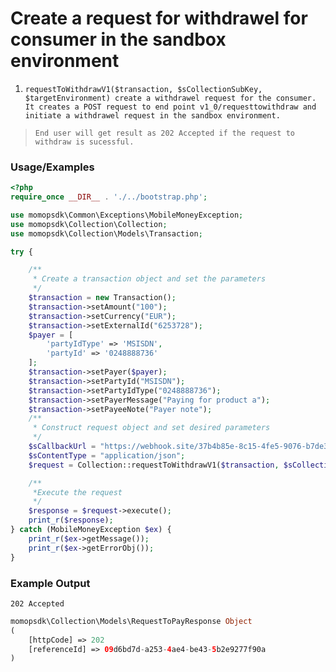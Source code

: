 # Create a request for withdrawel for consumer in the sandbox environment

1.	`requestToWithdrawV1($transaction, $sCollectionSubKey, $targetEnvironment) create a withdrawel request for the consumer. It creates a POST request to end point v1_0/requesttowithdraw and initiate a withdrawel request in the sandbox environment.`

> `End user will get result as 202 Accepted if the request to withdraw is sucessful.`

### Usage/Examples

```php
<?php
require_once __DIR__ . './../bootstrap.php';

use momopsdk\Common\Exceptions\MobileMoneyException;
use momopsdk\Collection\Collection;
use momopsdk\Collection\Models\Transaction;

try {

    /**
     * Create a transaction object and set the parameters
     */
    $transaction = new Transaction();
    $transaction->setAmount("100");
    $transaction->setCurrency("EUR");
    $transaction->setExternalId("6253728");
    $payer = [
        'partyIdType' => 'MSISDN',
        'partyId' => '0248888736'
    ];
    $transaction->setPayer($payer);
    $transaction->setPartyId("MSISDN");
    $transaction->setPartyIdType("0248888736");
    $transaction->setPayerMessage("Paying for product a");
    $transaction->setPayeeNote("Payer note");
    /**
     * Construct request object and set desired parameters
     */
    $sCallbackUrl = "https://webhook.site/37b4b85e-8c15-4fe5-9076-b7de3071b85d";
    $sContentType = "application/json";
    $request = Collection::requestToWithdrawV1($transaction, $sCollectionSubKey, $targetEnvironment, $sCallbackUrl, $sContentType);

    /**
     *Execute the request
     */
    $response = $request->execute();
    print_r($response);
} catch (MobileMoneyException $ex) {
    print_r($ex->getMessage());
    print_r($ex->getErrorObj());
}

```
### Example Output
`202 Accepted`
```php
momopsdk\Collection\Models\RequestToPayResponse Object
(
    [httpCode] => 202
    [referenceId] => 09d6bd7d-a253-4ae4-be43-5b2e9277f90a
)

```
